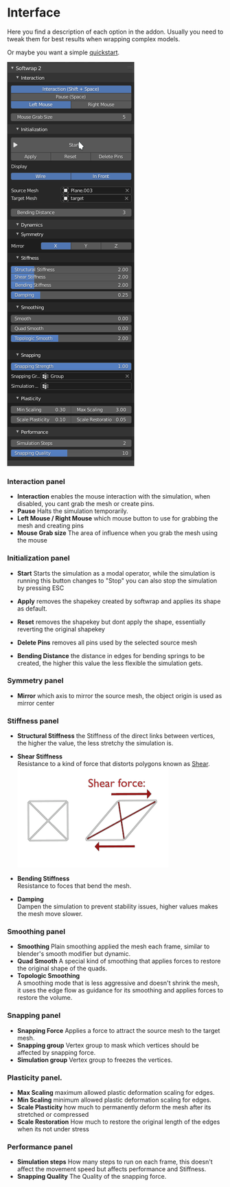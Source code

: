 # Interface

Here you find a description of each option in the addon.
Usually you need to tweak them for best results when wrapping complex models.


Or maybe you want a simple [quickstart](tutorials.md).


![](img/panels.png)


### Interaction panel

  * **Interaction** enables the mouse interaction with the simulation, when disabled, you cant grab the mesh or create pins.
  * **Pause** Halts the simulation temporarily.
  * **Left Mouse / Right Mouse** which mouse button to use for grabbing the mesh and creating pins
  * **Mouse Grab size** The area of influence when you grab the mesh using the mouse   


### Initialization panel

  * **Start** Starts the simulation as a modal operator, while the simulation is running this button changes to "Stop"
    you can also stop the simulation by pressing ESC

  * **Apply** removes the shapekey created by softwrap and applies its shape as default.
  * **Reset** removes the shapekey but dont apply the shape, essentially reverting the original shapekey
  * **Delete Pins** removes all pins used by the selected source mesh
  * **Bending Distance** the distance in edges for bending springs to be created, the higher this value the less flexible the simulation gets.

### Symmetry panel
  * **Mirror** which axis to mirror the source mesh, the object origin is used as mirror center

### Stiffness panel
  * **Structural Stiffness**
    the Stiffness of the direct links between vertices, the higher the value, the less stretchy the simulation is.

  * **Shear Stiffness**  
    Resistance to a kind of force that distorts polygons known as [Shear](https://en.wikipedia.org/wiki/Shear_stress).
    ![](img/shear_force.png)

  * **Bending Stiffness**   
    Resistance to foces that bend the mesh.

  * **Damping**    
    Dampen the simulation to prevent stability issues, higher values makes the mesh move slower.

### Smoothing panel

  * **Smoothing** Plain smoothing applied the mesh each frame, similar to blender's smooth modifier but dynamic.
  * **Quad Smooth**
    A special kind of smoothing that applies forces to restore the original shape of the quads.
  * **Topologic Smoothing**  
  A smoothing mode that is less aggressive and doesn't shrink the mesh, it uses the edge
   flow as guidance for its smoothing and applies forces to restore the volume.

### Snapping panel
  * **Snapping Force** Applies a force to attract the source mesh to the target mesh.
  * **Snapping group** Vertex group to mask which vertices should be affected by snapping force.
  * **Simulation group** Vertex group to freezes the vertices.

### Plasticity panel.
   * **Max Scaling** maximum allowed plastic deformation scaling for edges.
   * **Min Scaling** minimum allowed plastic deformation scaling for edges.
   * **Scale Plasticity** how much to permanently deform the mesh after its stretched or compressed
   * **Scale Restoration** How much to restore the original length of the edges when its not under stress
### Performance panel
   * **Simulation steps** How many steps to run on each frame, this doesn't affect the movement speed but affects performance and Stiffness.
   * **Snapping Quality** The Quality of the snapping force.
